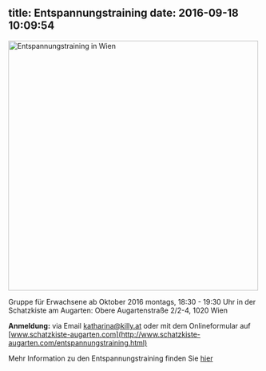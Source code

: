 title: Entspannungstraining 
date: 2016-09-18 10:09:54
---

<img class="photo-right" src="/post-images/entspannungstraining.jpg" width="500" alt="Entspannungstraining in Wien">

Gruppe für Erwachsene
ab Oktober 2016 
montags, 18:30 - 19:30 Uhr
in der Schatzkiste am Augarten: Obere Augartenstraße 2/2-4, 1020 Wien

**Anmeldung:**
via Email [katharina@killy.at](mailto:katharina@killy.at)
oder
mit dem Onlineformular auf [www.schatzkiste-augarten.com](http://www.schatzkiste-augarten.com/entspannungstraining.html)

Mehr Information zu den Entspannungstraining finden Sie [hier](/angebot/entspannungstraining/)





